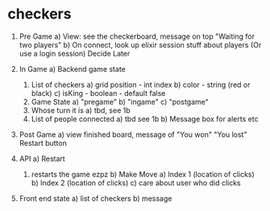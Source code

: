 # checkers

1) Pre Game
  a) View: see the checkerboard, message on top "Waiting for two players"
  b) On connect, look up elixir session stuff about players (Or use a login session) Decide Later
2) In Game
  a) Backend game state
     1) List of checkers
       a) grid position - int index
       b) color - string (red or black)
       c) isKing - boolean - default false
     2) Game State
       a) "pregame"
       b) "ingame"
       c) "postgame"
     3) Whose turn it is
       a) tbd, see 1b
     4) List of people connected
       a) tbd see 1b
  b) Message box for alerts etc
3) Post Game
  a) view finished board, message of "You won" "You lost" Restart button
  
4) API
  a) Restart
    1) restarts the game ezpz
  b) Make Move
    a) Index 1 (location of clicks)
    b) Index 2 (location of clicks)
    c) care about user who did clicks
    
5) Front end state
  a) list of checkers
  b) message
